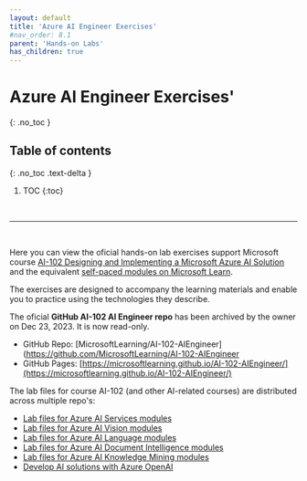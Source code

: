 ```yaml
---
layout: default
title: 'Azure AI Engineer Exercises'
#nav_order: 8.1
parent: 'Hands-on Labs'
has_children: true
---
```


# Azure AI Engineer Exercises'
{: .no_toc }


## Table of contents
{: .no_toc .text-delta }

1. TOC
{:toc}

<br/>

---

<br/>

Here you can view the oficial hands-on lab exercises support Microsoft course [AI-102 Designing and Implementing a Microsoft Azure AI Solution](https://docs.microsoft.com/learn/certifications/courses/ai-102t00) and the equivalent [self-paced modules on Microsoft Learn](https://aka.ms/AzureLearn_AIEngineer). 

The exercises are designed to accompany the learning materials and enable you to practice using the technologies they describe.

The oficial **GitHub AI-102 AI Engineer repo** has been archived by the owner on Dec 23, 2023. It is now read-only. 
- GitHub Repo: [MicrosoftLearning/AI-102-AIEngineer](https://github.com/MicrosoftLearning/AI-102-AIEngineer
- GitHub Pages: [https://microsoftlearning.github.io/AI-102-AIEngineer/](https://microsoftlearning.github.io/AI-102-AIEngineer/)


The lab files for course AI-102 (and other AI-related courses) are distributed across multiple repo's:
- [Lab files for Azure AI Services modules](https://github.com/MicrosoftLearning/mslearn-ai-services)
- [Lab files for Azure AI Vision modules](https://github.com/MicrosoftLearning/mslearn-ai-vision)
- [Lab files for Azure AI Language modules](https://github.com/MicrosoftLearning/mslearn-ai-language)
- [Lab files for Azure AI Document Intelligence modules](https://github.com/MicrosoftLearning/mslearn-ai-document-intelligence)
- [Lab files for Azure AI Knowledge Mining modules](https://github.com/MicrosoftLearning/mslearn-knowledge-mining)
- [Develop AI solutions with Azure OpenAI](https://github.com/MicrosoftLearning/mslearn-openai)
